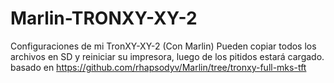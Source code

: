 # Marlin-TRONXY-XY-2
Configuraciones de mi TronXY-XY-2 (Con Marlin) 
Pueden copiar todos los archivos en SD y reiniciar su impresora, luego de los pitidos estará cargado.
basado en https://github.com/rhapsodyv/Marlin/tree/tronxy-full-mks-tft
